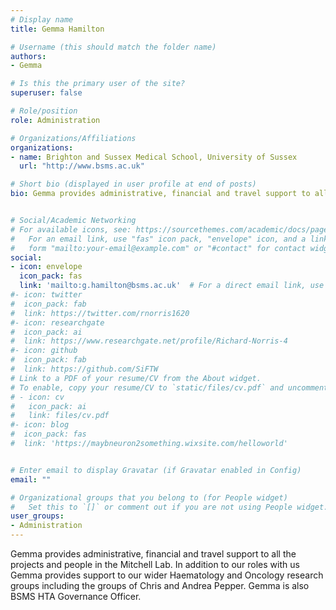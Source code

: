 ```yaml
---
# Display name
title: Gemma Hamilton

# Username (this should match the folder name)
authors:
- Gemma

# Is this the primary user of the site?
superuser: false

# Role/position
role: Administration

# Organizations/Affiliations
organizations:
- name: Brighton and Sussex Medical School, University of Sussex
  url: "http://www.bsms.ac.uk"

# Short bio (displayed in user profile at end of posts)
bio: Gemma provides administrative, financial and travel support to all the projects and people in the Mitchell Lab. In addition to our roles with us Gemma provides support to our wider Haematology and Oncology research groups including the groups of Chris and Andrea Pepper. Gemma is also BSMS HTA Governance Officer.


# Social/Academic Networking
# For available icons, see: https://sourcethemes.com/academic/docs/page-builder/#icons
#   For an email link, use "fas" icon pack, "envelope" icon, and a link in the
#   form "mailto:your-email@example.com" or "#contact" for contact widget.
social:
- icon: envelope
  icon_pack: fas
  link: 'mailto:g.hamilton@bsms.ac.uk'  # For a direct email link, use "mailto:".
#- icon: twitter
#  icon_pack: fab
#  link: https://twitter.com/rnorris1620
#- icon: researchgate
#  icon_pack: ai
#  link: https://www.researchgate.net/profile/Richard-Norris-4
#- icon: github
#  icon_pack: fab
#  link: https://github.com/SiFTW
# Link to a PDF of your resume/CV from the About widget.
# To enable, copy your resume/CV to `static/files/cv.pdf` and uncomment the lines below.
# - icon: cv
#   icon_pack: ai
#   link: files/cv.pdf
#- icon: blog
#  icon_pack: fas
#  link: 'https://maybneuron2something.wixsite.com/helloworld'


# Enter email to display Gravatar (if Gravatar enabled in Config)
email: ""

# Organizational groups that you belong to (for People widget)
#   Set this to `[]` or comment out if you are not using People widget.
user_groups:
- Administration
---
```

Gemma provides administrative, financial and travel support to all the projects and people in the Mitchell Lab. In addition to our roles with us Gemma provides support to our wider Haematology and Oncology research groups including the groups of Chris and Andrea Pepper. Gemma is also BSMS HTA Governance Officer.
